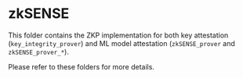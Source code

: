 # zkSENSE

This folder contains the ZKP implementation for both key attestation (`key_integrity_prover`) and ML model attestation (`zkSENSE_prover` and `zkSENSE_prover_*`).

Please refer to these folders for more details.
